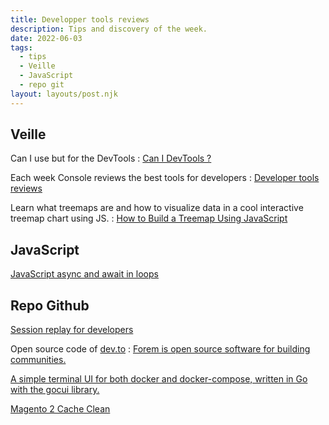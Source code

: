 ```yaml
---
title: Developper tools reviews
description: Tips and discovery of the week.
date: 2022-06-03
tags:
  - tips
  - Veille
  - JavaScript
  - repo git
layout: layouts/post.njk
---
```


## Veille

Can I use but for the DevTools : [Can I DevTools ?](https://www.canidev.tools/)

Each week Console reviews the best tools for developers : [Developer tools reviews](https://console.dev/tools/)

Learn what treemaps are and how to visualize data in a cool interactive treemap chart using JS. : [How to Build a Treemap Using JavaScript](https://dzone.com/articles/treemap-chart-javascript)

## JavaScript

[JavaScript async and await in loops](https://zellwk.com/blog/async-await-in-loops/)

## Repo Github

[Session replay for developers](https://github.com/openreplay/openreplay)

Open source code of [dev.to](https://dev.to/) : [Forem is open source software for building communities.](https://github.com/forem/forem)

[A simple terminal UI for both docker and docker-compose, written in Go with the gocui library.](https://github.com/jesseduffield/lazydocker)

[Magento 2 Cache Clean](https://github.com/mage2tv/magento-cache-clean)